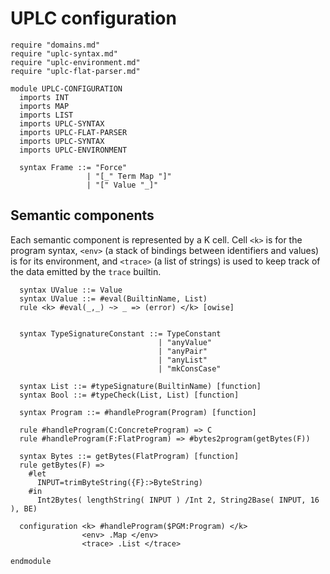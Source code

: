 # UPLC configuration

```k
require "domains.md"
require "uplc-syntax.md"
require "uplc-environment.md"
require "uplc-flat-parser.md"

module UPLC-CONFIGURATION
  imports INT
  imports MAP
  imports LIST
  imports UPLC-SYNTAX
  imports UPLC-FLAT-PARSER
  imports UPLC-SYNTAX
  imports UPLC-ENVIRONMENT

  syntax Frame ::= "Force"
                 | "[_" Term Map "]"
                 | "[" Value "_]"
```

## Semantic components

Each semantic component is represented by a K cell. Cell `<k>` is for
the program syntax, `<env>` (a stack of bindings between identifiers
and values) is for its environment, and `<trace>` (a list of strings)
is used to keep track of the data emitted by the `trace` builtin.

```k
  syntax UValue ::= Value
  syntax UValue ::= #eval(BuiltinName, List)
  rule <k> #eval(_,_) ~> _ => (error) </k> [owise]


  syntax TypeSignatureConstant ::= TypeConstant
                                 | "anyValue"
                                 | "anyPair"
                                 | "anyList"
                                 | "mkConsCase"

  syntax List ::= #typeSignature(BuiltinName) [function]
  syntax Bool ::= #typeCheck(List, List) [function]

  syntax Program ::= #handleProgram(Program) [function]

  rule #handleProgram(C:ConcreteProgram) => C
  rule #handleProgram(F:FlatProgram) => #bytes2program(getBytes(F))

  syntax Bytes ::= getBytes(FlatProgram) [function]
  rule getBytes(F) =>
    #let
      INPUT=trimByteString({F}:>ByteString)
    #in
      Int2Bytes( lengthString( INPUT ) /Int 2, String2Base( INPUT, 16 ), BE)

  configuration <k> #handleProgram($PGM:Program) </k>
                <env> .Map </env>
                <trace> .List </trace>
```

```k
endmodule
```
